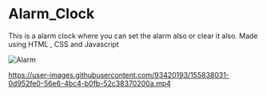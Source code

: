 # Alarm_Clock
This is a alarm clock where you can set the alarm also or clear it also. Made using HTML , CSS and Javascript

![Alarm](https://user-images.githubusercontent.com/93420193/155838026-ec550577-2cab-4a6f-9c2a-f8079a6b8c13.jpg)


https://user-images.githubusercontent.com/93420193/155838031-0d952fe0-56e6-4bc4-b0fb-52c38370200a.mp4

